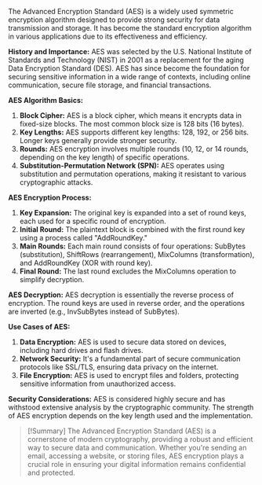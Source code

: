 The Advanced Encryption Standard (AES) is a widely used symmetric encryption algorithm designed to provide strong security for data transmission and storage. It has become the standard encryption algorithm in various applications due to its effectiveness and efficiency.

**History and Importance:**
AES was selected by the U.S. National Institute of Standards and Technology (NIST) in 2001 as a replacement for the aging Data Encryption Standard (DES). AES has since become the foundation for securing sensitive information in a wide range of contexts, including online communication, secure file storage, and financial transactions.

**AES Algorithm Basics:**
1. **Block Cipher:** AES is a block cipher, which means it encrypts data in fixed-size blocks. The most common block size is 128 bits (16 bytes).
2. **Key Lengths:** AES supports different key lengths: 128, 192, or 256 bits. Longer keys generally provide stronger security.
3. **Rounds:** AES encryption involves multiple rounds (10, 12, or 14 rounds, depending on the key length) of specific operations.
4. **Substitution-Permutation Network (SPN):** AES operates using substitution and permutation operations, making it resistant to various cryptographic attacks.

**AES Encryption Process:**
1. **Key Expansion:** The original key is expanded into a set of round keys, each used for a specific round of encryption.
2. **Initial Round:** The plaintext block is combined with the first round key using a process called "AddRoundKey."
3. **Main Rounds:** Each main round consists of four operations: SubBytes (substitution), ShiftRows (rearrangement), MixColumns (transformation), and AddRoundKey (XOR with round key).
4. **Final Round:** The last round excludes the MixColumns operation to simplify decryption.

**AES Decryption:**
AES decryption is essentially the reverse process of encryption. The round keys are used in reverse order, and the operations are inverted (e.g., InvSubBytes instead of SubBytes).

**Use Cases of AES:**
1. **Data Encryption:** AES is used to secure data stored on devices, including hard drives and flash drives.
2. **Network Security:** It's a fundamental part of secure communication protocols like SSL/TLS, ensuring data privacy on the internet.
3. **File Encryption:** AES is used to encrypt files and folders, protecting sensitive information from unauthorized access.

**Security Considerations:**
AES is considered highly secure and has withstood extensive analysis by the cryptographic community. The strength of AES encryption depends on the key length used and the implementation.

>[!Summary]
>The Advanced Encryption Standard (AES) is a cornerstone of modern cryptography, providing a robust and efficient way to secure data and communication. Whether you're sending an email, accessing a website, or storing files, AES encryption plays a crucial role in ensuring your digital information remains confidential and protected.
